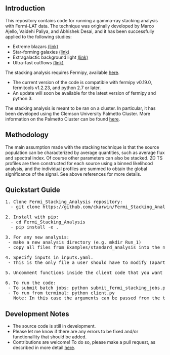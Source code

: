 ## Introduction
This repository contains code for running a gamma-ray stacking analysis with Fermi-LAT data. The technique was originally developed by Marco Ajello, Vaidehi Paliya, and Abhishek Desai, and it has been successfully applied to the following studies: <br />
* Extreme blazars [(link)](https://arxiv.org/pdf/1908.02496.pdf)  <br />
* Star-forming galaxies [(link)](https://arxiv.org/pdf/2003.05493.pdf) <br />
* Extragalactic background light [(link)](https://arxiv.org/pdf/1812.01031.pdf) <br />
* Ultra-fast outflows [(link)](https://iopscience.iop.org/article/10.3847/1538-4357/ac1bb2) <br />

The stacking analysis requires Fermipy, available [here](https://fermipy.readthedocs.io/en/latest/). <br />
 - The current version of the code is compatible with fermipy v0.19.0, fermitools v1.2.23, and python 2.7 or later. 
 - An update will soon be available for the latest version of fermipy and python 3. 

The stacking analysis is meant to be ran on a cluster. In particular, it has been developed using the Clemson University Palmetto Cluster. More information on the Palmetto Cluster can be found [here](https://www.palmetto.clemson.edu/palmetto/basic/started/).  <br />


## Methodology 
The main assumption made with the stacking technique is that the source population can be characterized by average quantities, such as average flux and spectral index. Of course other parameters can also be stacked. 2D TS profiles are then constructed for each source using a binned likelihood analysis, and the individual profiles are summed to obtain the global significance of the signal. See above references for more details.  

## Quickstart Guide <br /> 
<pre>
1. Clone Fermi_Stacking_Analysis repository:
  - git clone https://github.com/ckarwin/Fermi_Stacking_Analysis.git

2. Install with pip: </b>
  - cd Fermi_Stacking_Analysis
  - pip install -e .
 
3. For any new analysis: </b>
 - make a new analysis directory (e.g. mkdir Run_1)
 - copy all files from Examples/standard_analysis into the new analysis directory. 

4. Specify inputs in inputs.yaml. </b>
 - This is the only file a user should have to modify (apart from running functions in the client code).
 
5. Uncomment functions inside the client code that you want to run. </b>

6. To run the code: 
 - To submit batch jobs: python submit_fermi_stacking_jobs.py 
 - To run from terminal: python client.py
   Note: In this case the arguments can be passed from the terminial (i.e. 'srcname', ra, dec, psf) or they can be specified in the function explicitly by changing the client code.
</pre>

## Development Notes
* The source code is still in development.
* Please let me know if there are any errors to be fixed and/or functionallity that should be added.
* Contributions are welcome! To do so, please make a pull request, as described in more detail [here](https://opensource.com/article/19/7/create-pull-request-github).
